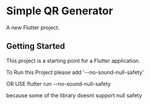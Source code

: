 # Simple QR Generator

A new Flutter project.

## Getting Started

This project is a starting point for a Flutter application.

To Run this Project please add '--no-sound-null-safety'

OR USE
flutter run --no-sound-null-safety

because some of the library doesnt support null safety